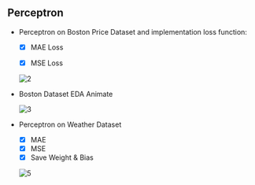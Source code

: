 ## Perceptron

  - Perceptron on Boston Price Dataset and implementation loss function:
    - [x] MAE Loss
    - [x] MSE Loss
    
    
     ![2](https://user-images.githubusercontent.com/88143329/153709216-bcba3852-f247-4480-833b-ba1cf8f1cff7.png)
     
  - Boston Dataset EDA Animate

      ![3](https://user-images.githubusercontent.com/88143329/153709297-bac83a36-df95-477b-86cc-062b65dff5b6.png)


 
  - Perceptron on Weather Dataset
 
    - [x] MAE
    - [x] MSE
    - [x] Save Weight & Bias

    ![5](https://user-images.githubusercontent.com/88143329/154801451-704a9644-2edf-4324-a4f1-f9fab9d71010.png)
